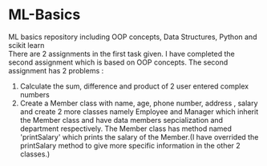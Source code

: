# ML-Basics
ML basics repository including OOP concepts, Data Structures, Python and scikit learn   
There are 2 assignments in the first task given. I have completed the second assignment which is based on OOP concepts.
The second assignment has 2 problems : 
1) Calculate the sum, difference and product of 2 user entered complex numbers
2) Create a Member class with name, age, phone number, address , salary and create 2 more classes namely Employee and Manager which inherit the Member class and have data members sepcialization and department respectively. The Member class has method named 'printSalary' which prints the salary of the Member.(I have overrided the printSalary method to give more specific information in the other 2 classes.)
